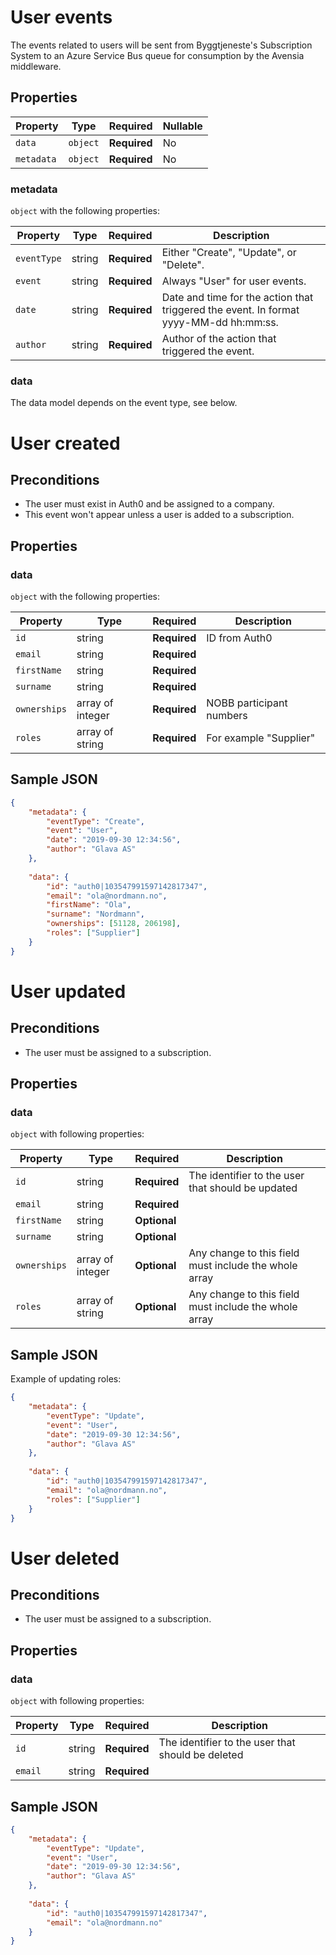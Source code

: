 # User events

The events related to users will be sent from Byggtjeneste's Subscription System to an Azure Service Bus queue for consumption by the Avensia middleware.

## Properties

| Property              | Type     | Required     | Nullable |
| --------------------- | -------- | ------------ | -------- |
| `data`                | `object` | **Required** | No       |
| `metadata`            | `object` | **Required** | No       |

### metadata

`object` with the following properties:

| Property          | Type    | Required     | Description |
| ------------------| ------- | ------------ | ------- |
| `eventType`       | string  | **Required** | Either "Create", "Update", or "Delete".
| `event`           | string  | **Required** | Always "User" for user events.
| `date`            | string  | **Required** | Date and time for the action that triggered the event. In format yyyy-MM-dd hh:mm:ss.
| `author`          | string  | **Required** | Author of the action that triggered the event.

### data
The data model depends on the event type, see below.

# User created

## Preconditions
- The user must exist in Auth0 and be assigned to a company.
- This event won't appear unless a user is added to a subscription.

## Properties

### data

`object` with the following properties:

| Property                | Type    | Required     | Description |
| ----------------------- | ------- | ------------ | ------- |
| `id`                    | string  | **Required** | ID from Auth0
| `email`                 | string  | **Required** |
| `firstName`             | string  | **Required** |
| `surname`               | string  | **Required** |
| `ownerships`            | array of integer | **Required** | NOBB participant numbers
| `roles`                 | array of string | **Required** | For example "Supplier"

## Sample JSON

```json
{
    "metadata": {
        "eventType": "Create",
        "event": "User",
        "date": "2019-09-30 12:34:56",
        "author": "Glava AS"
    },
    
    "data": {
        "id": "auth0|103547991597142817347",
        "email": "ola@nordmann.no",
        "firstName": "Ola",
        "surname": "Nordmann",
        "ownerships": [51128, 206198],
        "roles": ["Supplier"]
    }
}

```

# User updated

## Preconditions
- The user must be assigned to a subscription.

## Properties

### data

`object` with following properties:

| Property                | Type    | Required     | Description |
| ----------------------- | ------- | ------------ | ------- |
| `id`                    | string  | **Required** | The identifier to the user that should be updated
| `email`                 | string  | **Required** |
| `firstName`             | string  | **Optional** |
| `surname`               | string  | **Optional** |
| `ownerships`            | array of integer  | **Optional** | Any change to this field must include the whole array
| `roles`                 | array of string  | **Optional** | Any change to this field must include the whole array




## Sample JSON
Example of updating roles:
```json
{
    "metadata": {
        "eventType": "Update",
        "event": "User",
        "date": "2019-09-30 12:34:56",
        "author": "Glava AS"
    },
    
    "data": {
        "id": "auth0|103547991597142817347",
        "email": "ola@nordmann.no",
        "roles": ["Supplier"]
    }
}

```


# User deleted

## Preconditions
- The user must be assigned to a subscription.

## Properties

### data

`object` with following properties:

| Property                | Type    | Required     | Description |
| ----------------------- | ------- | ------------ | ------- |
| `id`                    | string  | **Required** | The identifier to the user that should be deleted
| `email`                 | string  | **Required** |



## Sample JSON

```json
{
    "metadata": {
        "eventType": "Update",
        "event": "User",
        "date": "2019-09-30 12:34:56",
        "author": "Glava AS"
    },
    
    "data": {
        "id": "auth0|103547991597142817347",
        "email": "ola@nordmann.no"
    }
}

```